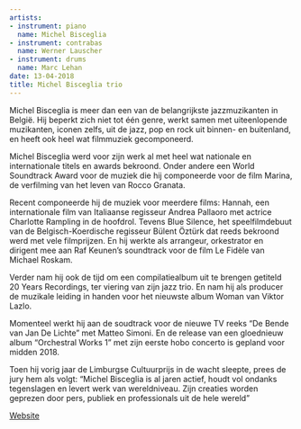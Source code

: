 ```yaml
---
artists:
- instrument: piano
  name: Michel Bisceglia
- instrument: contrabas
  name: Werner Lauscher
- instrument: drums
  name: Marc Lehan
date: 13-04-2018
title: Michel Bisceglia trio
---
```

Michel Bisceglia is meer dan een van de belangrijkste jazzmuzikanten in België. Hij beperkt zich niet 
tot één genre, werkt samen met uiteenlopende muzikanten, iconen zelfs, uit de jazz, pop en rock uit 
binnen- en buitenland, en heeft ook heel wat filmmuziek gecomponeerd. 

Michel Bisceglia werd voor zijn werk al met heel wat nationale en internationale titels en awards 
bekroond. Onder andere een World Soundtrack Award voor de muziek die hij componeerde voor de film 
Marina, de verfilming van het leven van Rocco Granata. 

Recent componeerde hij de muziek voor meerdere films: Hannah, een internationale film van Italiaanse 
regisseur Andrea Pallaoro met actrice Charlotte Rampling in de hoofdrol. Tevens Blue Silence, het 
speelfilmdebuut van de Belgisch-Koerdische regisseur Bülent Öztürk dat reeds bekroond werd met vele 
filmprijzen. En hij werkte als arrangeur, orkestrator en dirigent mee aan Raf Keunen’s soundtrack 
voor de film Le Fidèle van Michael Roskam. 

Verder nam hij ook de tijd om een compilatiealbum uit te brengen getiteld 20 Years Recordings, ter 
viering van zijn jazz trio. En nam hij als producer de muzikale leiding in handen voor het nieuwste 
album Woman van Viktor Lazlo. 

Momenteel werkt hij aan de soudtrack voor de nieuwe TV reeks “De Bende van Jan De Lichte” met Matteo 
Simoni. En de release van een gloednieuw album “Orchestral Works 1” met zijn eerste hobo concerto is 
gepland voor midden 2018. 

Toen hij vorig jaar de Limburgse Cultuurprijs in de wacht sleepte, prees de jury hem als volgt: “Michel 
Bisceglia is al jaren actief, houdt vol ondanks tegenslagen en levert werk van wereldniveau. Zijn creaties 
worden geprezen door pers, publiek en professionals uit de hele wereld”

[Website](http://www.michelbisceglia.org/)